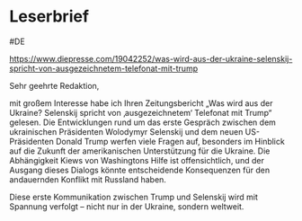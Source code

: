 # Leserbrief
#DE 

https://www.diepresse.com/19042252/was-wird-aus-der-ukraine-selenskij-spricht-von-ausgezeichnetem-telefonat-mit-trump


Sehr geehrte Redaktion,

mit großem Interesse habe ich Ihren Zeitungsbericht „Was wird aus der Ukraine? Selenskij spricht von ‚ausgezeichnetem‘ Telefonat mit Trump“ gelesen. Die Entwicklungen rund um das erste Gespräch zwischen dem ukrainischen Präsidenten Wolodymyr Selenskij und dem neuen US-Präsidenten Donald Trump werfen viele Fragen auf, besonders im Hinblick auf die Zukunft der amerikanischen Unterstützung für die Ukraine. Die Abhängigkeit Kiews von Washingtons Hilfe ist offensichtlich, und der Ausgang dieses Dialogs könnte entscheidende Konsequenzen für den andauernden Konflikt mit Russland haben.

Diese erste Kommunikation zwischen Trump und Selenskij wird mit Spannung verfolgt – nicht nur in der Ukraine, sondern weltweit.